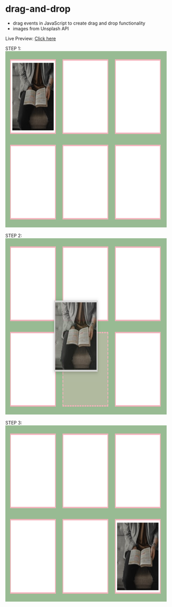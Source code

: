 # drag-and-drop
* drag events in JavaScript to create drag and drop functionality
* images from Unsplash API

Live Preview: [Click here](https://nicolegeorge.github.io/drag-and-drop/)

STEP 1: </br>
<a href="#" rel="nofollow"><img height="550" src="https://github.com/NicoleGeorge/drag-and-drop/blob/main/img/Screen%20Shot%202021-03-07%20at%2010.25.42%20pm.png" style="max-width:100%;" target="_blank"></a>

STEP 2: </br>
<a href="#" rel="nofollow"><img height="550" src="https://github.com/NicoleGeorge/drag-and-drop/blob/main/img/Screen%20Shot%202021-03-07%20at%2010.25.50%20pm.png" style="max-width:100%;" target="_blank"></a>

STEP 3: </br>
<a href="#" rel="nofollow"><img height="550" src="https://github.com/NicoleGeorge/drag-and-drop/blob/main/img/Screen%20Shot%202021-03-07%20at%2010.25.58%20pm.png" style="max-width:100%;" target="_blank"></a>
